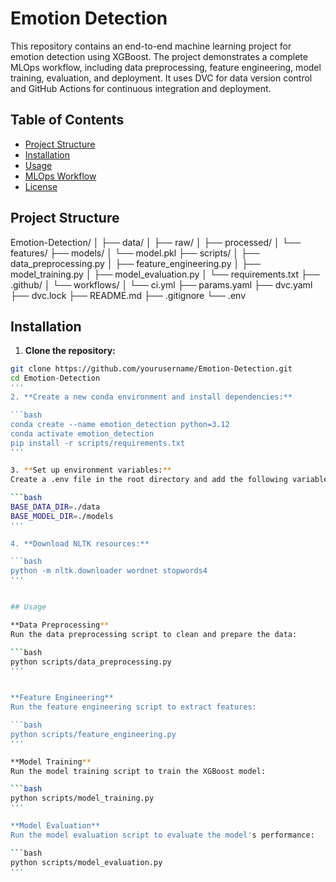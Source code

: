 # Emotion Detection

This repository contains an end-to-end machine learning project for emotion detection using XGBoost. The project demonstrates a complete MLOps workflow, including data preprocessing, feature engineering, model training, evaluation, and deployment. It uses DVC for data version control and GitHub Actions for continuous integration and deployment.

## Table of Contents

- [Project Structure](#project-structure)
- [Installation](#installation)
- [Usage](#usage)
- [MLOps Workflow](#mlops-workflow)
- [License](#license)

## Project Structure
Emotion-Detection/
│
├── data/
│ ├── raw/
│ ├── processed/
│ └── features/
├── models/
│ └── model.pkl
├── scripts/
│ ├── data_preprocessing.py
│ ├── feature_engineering.py
│ ├── model_training.py
│ ├── model_evaluation.py
│ └── requirements.txt
├── .github/
│ └── workflows/
│ └── ci.yml
├── params.yaml
├── dvc.yaml
├── dvc.lock
├── README.md
├── .gitignore
└── .env

## Installation

1. **Clone the repository:**

```bash
git clone https://github.com/yourusername/Emotion-Detection.git
cd Emotion-Detection
'''
2. **Create a new conda environment and install dependencies:**

```bash
conda create --name emotion_detection python=3.12
conda activate emotion_detection
pip install -r scripts/requirements.txt
'''

3. **Set up environment variables:**
Create a .env file in the root directory and add the following variables:

```bash
BASE_DATA_DIR=./data
BASE_MODEL_DIR=./models
'''

4. **Download NLTK resources:**

```bash
python -m nltk.downloader wordnet stopwords4
'''


## Usage

**Data Preprocessing**
Run the data preprocessing script to clean and prepare the data:

```bash
python scripts/data_preprocessing.py
'''


**Feature Engineering**
Run the feature engineering script to extract features:

```bash
python scripts/feature_engineering.py
'''

**Model Training**
Run the model training script to train the XGBoost model:

```bash
python scripts/model_training.py
'''

**Model Evaluation**
Run the model evaluation script to evaluate the model's performance:

```bash
python scripts/model_evaluation.py
'''